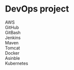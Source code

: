 # DevOps project
AWS </br>
GitHub </br>
GitBash </br>
Jenkins </br>
Maven </br>
Tomcat </br>
Docker </br>
Asinble </br>
Kubernetes </br>
